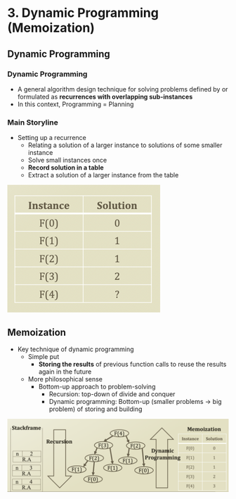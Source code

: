 # 3. Dynamic Programming \(Memoization\)

## Dynamic Programming

### Dynamic Programming

* A general algorithm design technique for solving problems defined by or formulated as **recurrences with overlapping sub-instances** 
* In this context, Programming = Planning

### Main Storyline

* Setting up a recurrence
  * Relating a solution of a larger instance to solutions of some smaller instance
  * Solve small instances once
  * **Record solution in a table**
  * Extract a solution of a larger instance from the table

![Fibonacci table](.gitbook/assets/2019-12-22-7.36.03.png)

## Memoization

* Key technique of dynamic programming 
  * Simple put
    * **Storing the results** of previous function calls to reuse the results again in the future
  * More philosophical sense
    * Bottom-up approach to problem-solving 
      * Recursion: top-down of divide and conquer
      * Dynamic programming: Bottom-up \(smaller problems → big problem\) of storing and building

![](.gitbook/assets/2019-12-22-7.42.06.png)

